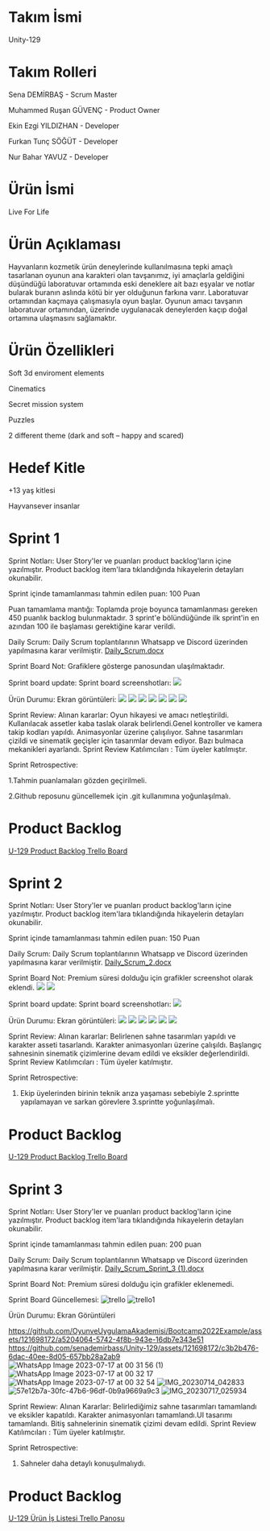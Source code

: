 # Takım İsmi
Unity-129

# Takım Rolleri
Sena DEMİRBAŞ - Scrum Master

Muhammed Ruşan GÜVENÇ - Product Owner

Ekin Ezgi YILDIZHAN - Developer

Furkan Tunç SÖĞÜT - Developer

Nur Bahar YAVUZ - Developer

# Ürün İsmi
Live For Life

# Ürün Açıklaması
Hayvanların kozmetik ürün deneylerinde kullanılmasına tepki amaçlı tasarlanan oyunun ana karakteri olan tavşanımız, iyi amaçlarla geldiğini düşündüğü laboratuvar ortamında eski deneklere ait bazı eşyalar ve notlar bularak buranın aslında kötü bir yer olduğunun farkına varır. Laboratuvar ortamından kaçmaya çalışmasıyla oyun başlar. Oyunun amacı tavşanın laboratuvar ortamından, üzerinde uygulanacak deneylerden kaçıp doğal ortamına ulaşmasını sağlamaktır.

# Ürün Özellikleri

Soft 3d enviroment elements

Cinematics

Secret mission system

Puzzles

2 different theme (dark and soft – happy and scared)

# Hedef Kitle
+13 yaş kitlesi

Hayvansever insanlar

# Sprint 1

Sprint Notları: User Story'ler ve puanları product backlog'ların içine yazılmıştır. Product backlog item'lara tıklandığında hikayelerin detayları okunabilir.

Sprint içinde tamamlanması tahmin edilen puan: 100 Puan

Puan tamamlama mantığı: Toplamda proje boyunca tamamlanması gereken 450 puanlık backlog bulunmaktadır. 3 sprint'e bölündüğünde ilk sprint'in en azından 100 ile başlaması gerektiğine karar verildi.

Daily Scrum: Daily Scrum toplantılarının Whatsapp ve Discord  üzerinden yapılmasına karar verilmiştir. [Daily_Scrum.docx](https://github.com/senademirbass/Unity-129/blob/main/Daily_Scrum.docx)

Sprint Board Not: Grafiklere gösterge panosundan ulaşılmaktadır.

Sprint board update: Sprint board screenshotları: ![](sprint-1-gorsel/trello.png)

Ürün Durumu: Ekran görüntüleri: ![](sprint-1-gorsel/oda1.png)
![](sprint-1-gorsel/oda2.png)
![](sprint-1-gorsel/sahne_1.png)
![](sprint-1-gorsel/sahne_2.png)
![](sprint-1-gorsel/sahne_3.png)
![](sprint-1-gorsel/sahne_4.png)
![](sprint-1-gorsel/sprint1_genel_hareket_ve_kamera_takip.gif)

Sprint Review: Alınan kararlar: Oyun hikayesi ve amacı netleştirildi. Kullanılacak assetler kaba taslak olarak belirlendi.Genel kontroller ve kamera takip kodları yapıldı. Animasyonlar üzerine çalışılıyor. Sahne tasarımları çizildi ve sinematik geçişler için tasarımlar devam ediyor. Bazı bulmaca mekanikleri ayarlandı. Sprint Review Katılımcıları : Tüm üyeler katılmıştır.

Sprint Retrospective: 

1.Tahmin puanlamaları gözden geçirilmeli.

2.Github reposunu güncellemek için .git kullanımına yoğunlaşılmalı.


# Product Backlog

[U-129 Product Backlog Trello Board](https://trello.com/b/riyQvt6m/u-129)

# Sprint 2

Sprint Notları: User Story'ler ve puanları product backlog'ların içine yazılmıştır. Product backlog item'lara tıklandığında hikayelerin detayları okunabilir.

Sprint içinde tamamlanması tahmin edilen puan: 150 Puan

Daily Scrum: Daily Scrum toplantılarının Whatsapp ve Discord  üzerinden yapılmasına karar verilmiştir. [Daily_Scrum_2.docx](https://github.com/senademirbass/Unity-129/blob/main/Daily_Scrum_Sprint_2.docx)

Sprint Board Not: Premium süresi dolduğu için grafikler screenshot olarak eklendi.
![](sprint-2-gorsel/1.png)
![](sprint-2-gorsel/2.png)

Sprint board update: Sprint board screenshotları: ![](sprint-2-gorsel/sprint_2.png)

Ürün Durumu: Ekran görüntüleri: ![](sprint-2-gorsel/katletmeodası.jpg)
![](sprint-2-gorsel/sahne1.png)
![](sprint-2-gorsel/sahne2.jpg)
![](sprint-2-gorsel/sahne3.png)
![](sprint-2-gorsel/koridorVideo.gif)
![](sprint-2-gorsel/odaVideo.gif)

Sprint Review: Alınan kararlar: Belirlenen sahne tasarımları yapıldı ve karakter asseti tasarlandı. Karakter animasyonları üzerine çalışıldı. Başlangıç sahnesinin sinematik çizimlerine devam edildi ve eksikler değerlendirildi. Sprint Review Katılımcıları : Tüm üyeler katılmıştır.

Sprint Retrospective: 

1. Ekip üyelerinden birinin teknik arıza yaşaması sebebiyle 2.sprintte yapılamayan ve sarkan görevlere 3.sprintte yoğunlaşılmalı.


# Product Backlog

[U-129 Product Backlog Trello Board](https://trello.com/b/wWiXLAKF/2-sprint)

# Sprint 3

Sprint Notları: User Story'ler ve puanları product backlog'ların içine yazılmıştır. Product backlog item'lara tıklandığında hikayelerin detayları okunabilir.

Sprint içinde tamamlanması tahmin edilen puan: 200 puan

Daily Scrum: Daily Scrum toplantılarının Whatsapp ve Discord üzerinden yapılmasına karar verilmiştir.
[Daily_Scrum_Sprint_3 (1).docx](https://github.com/senademirbass/Unity-129/files/12065641/Daily_Scrum_Sprint_3.1.docx)


Sprint Board Not: Premium süresi dolduğu için grafikler eklenemedi.

Sprint Board Güncellemesi:
![trello](https://github.com/OyunveUygulamaAkademisi/Bootcamp2022Example/assets/121698172/62d03dc6-0f23-49d5-9f79-0a0c603a66c2)
![trello1](https://github.com/OyunveUygulamaAkademisi/Bootcamp2022Example/assets/121698172/2bf944d0-a8db-42e3-88e1-0d86620eb546)

Ürün Durumu: Ekran Görüntüleri

https://github.com/OyunveUygulamaAkademisi/Bootcamp2022Example/assets/121698172/a5204064-5742-4f8b-943e-16db7e343e51
https://github.com/senademirbass/Unity-129/assets/121698172/c3b2b476-6dac-40ee-8d05-657bb28a2ab9
![WhatsApp Image 2023-07-17 at 00 31 56 (1)](https://github.com/senademirbass/Unity-129/assets/121698172/56023290-ac4e-4a6d-bf7f-9d52abf4e4c1)
![WhatsApp Image 2023-07-17 at 00 32 17](https://github.com/OyunveUygulamaAkademisi/Bootcamp2022Example/assets/121698172/a8a2a0d3-3434-4daa-87e4-efa16ca34d1c)
![WhatsApp Image 2023-07-17 at 00 32 54](https://github.com/OyunveUygulamaAkademisi/Bootcamp2022Example/assets/121698172/32d83408-165d-4936-9f9a-abcd60a31b15)
![IMG_20230714_042833](https://github.com/senademirbass/Unity-129/assets/121698172/7a4fc84e-f55c-48b7-ac73-9e695b0c44be)
![57e12b7a-30fc-47b6-96df-0b9a9669a9c3](https://github.com/OyunveUygulamaAkademisi/Bootcamp2022Example/assets/121698172/fee86206-94b5-493c-afca-ae9b9d32ac09)
![IMG_20230717_025934](https://github.com/OyunveUygulamaAkademisi/Bootcamp2022Example/assets/121698172/f725008c-bbd9-4c5f-a3bb-78b33ad5a8ab)


Sprint Rewiew: Alınan Kararlar: Belirlediğimiz sahne tasarımları tamamlandı ve eksikler kapatıldı. Karakter animasyonları tamamlandı.UI tasarımı tamamlandı. Bitiş sahnelerinin sinematik çizimi devam edildi. Sprint Review Katılımcıları : Tüm üyeler katılmıştır.

Sprint Retrospective: 
1. Sahneler daha detaylı konuşulmalıydı.

# Product Backlog
[U-129 Ürün İş Listesi Trello Panosu](https://trello.com/b/riyQvt6m/u-129)





